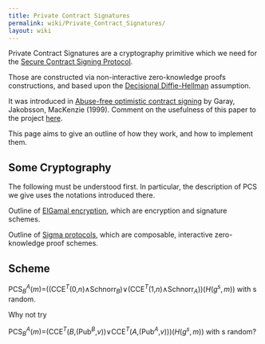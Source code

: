```yaml
---
title: Private Contract Signatures
permalink: wiki/Private_Contract_Signatures/
layout: wiki
---
```


Private Contract Signatures are a cryptography primitive which we need
for the [Secure Contract Signing
Protocol](/wiki/Secure_Contract_Signing_Protocol "wikilink").

Those are constructed via non-interactive zero-knowledge proofs
constructions, and based upon the [Decisional
Diffie-Hellman](http://en.wikipedia.org/wiki/Decisional_Diffie%E2%80%93Hellman_assumption)
assumption.

It was introduced in [Abuse-free optimistic contract
signing](http://citeseerx.ist.psu.edu/viewdoc/summary?doi=10.1.1.118.4142)
by Garay, Jakobsson, MacKenzie (1999). Comment on the usefulness of this
paper to the project [here](/wiki/GarayJakobssonMackenzie "wikilink").

This page aims to give an outline of how they work, and how to implement
them.

Some Cryptography
-----------------

The following must be understood first. In particular, the description
of PCS we give uses the notations introduced there.

Outline of [ElGamal encryption](/wiki/ElGamalSchnorr "wikilink"), which are
encryption and signature schemes.

Outline of [Sigma protocols](/wiki/Sigma_Protocols "wikilink"), which are
composable, interactive zero-knowledge proof schemes.

Scheme
------

PCS<sub>*B*</sub><sup>*A*</sup>(*m*)=((CCE<sup>*T*</sup>(0,*n*)∧Schnorr<sub>*B*</sub>)∨(CCE<sup>*T*</sup>(1,*n*)∧Schnorr<sub>*A*</sub>))(*H*(*g*<sup>*s*</sup>, *m*))
 with s random.

Why not try

PCS<sub>*B*</sub><sup>*A*</sup>(*m*)=(CCE<sup>*T*</sup>(*B*,(Pub<sup>*B*</sup>,*v*))∨CCE<sup>*T*</sup>(*A*,(Pub<sup>*A*</sup>,*v*)))(*H*(*g*<sup>*s*</sup>, *m*))
 with s random?
